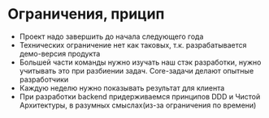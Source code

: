 # Ограничения, прицип

* Проект надо завершить до начала следующего года
* Технических ограничение нет как таковых, т.к. разрабатывается демо-версия продукта
* Большей части команды нужно изучать наш стэк разработки, нужно учитывать это при разбиении задач. Core-задачи делают опытные разработчики
* Каждую неделю нужно показывать результат для клиента
* При разработки backend придерживаемся принципов DDD и Чистой Архитектуры, в разумных смыслах(из-за ограничения по времени)
